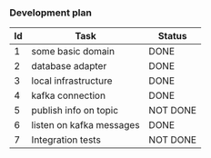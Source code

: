 ### Development plan

| Id | Task                     | Status   |
|----|--------------------------|----------|
| 1  | some basic domain        | DONE     |
| 2  | database adapter         | DONE     |
| 3  | local infrastructure     | DONE     |
| 4  | kafka connection         | DONE     |
| 5  | publish info on topic    | NOT DONE |
| 6  | listen on kafka messages | DONE     |
| 7  | Integration tests        | NOT DONE |